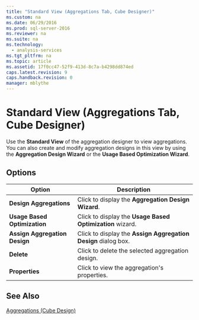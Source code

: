 ```yaml
---
title: "Standard View (Aggregations Tab, Cube Designer)"
ms.custom: na
ms.date: 06/29/2016
ms.prod: sql-server-2016
ms.reviewer: na
ms.suite: na
ms.technology: 
  - analysis-services
ms.tgt_pltfrm: na
ms.topic: article
ms.assetid: 17f0cc47-52f9-413d-8c7a-b4298dd874ed
caps.latest.revision: 9
caps.handback.revision: 0
manager: mblythe
---
```

# Standard View (Aggregations Tab, Cube Designer)
Use the **Standard View** of the aggregation designer to view aggregations. You can also create and modify aggregation designs in this view by using the **Aggregation Design Wizard** or the **Usage Based Optimization Wizard**.  
  
## Options  
  
|Option|Description|  
|------------|-----------------|  
|**Design Aggregations**|Click to display the **Aggregation Design Wizard**.|  
|**Usage Based Optimization**|Click to display the **Usage Based Optimization** wizard.|  
|**Assign Aggregation Design**|Click to display the **Assign Aggregation Design** dialog box.|  
|**Delete**|Click to delete the selected aggregation design.|  
|**Properties**|Click to view the aggregation's properties.|  
  
## See Also  
 [Aggregations (Cube Design)](../../Topics/TopicNameNotContainA/Aggregations--Cube-Design-.md)